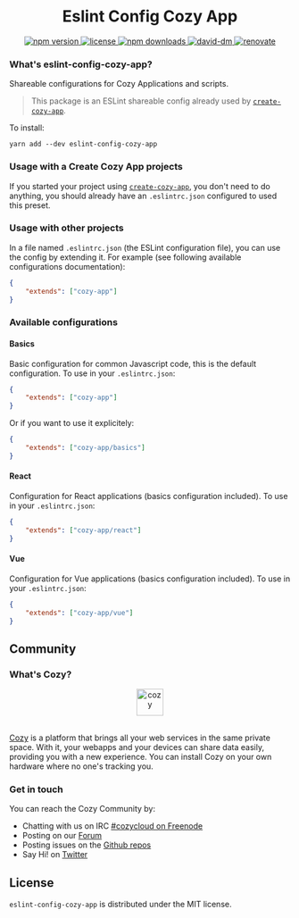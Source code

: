 <h1 align="center">Eslint Config Cozy App</h1>

<div align="center">
  <a href="https://www.npmjs.com/package/eslint-config-cozy-app">
    <img src="https://img.shields.io/npm/v/eslint-config-cozy-app.svg" alt="npm version" />
  </a>
  <a href="https://github.com/CPatchane/create-cozy-app/blob/master/packages/eslint-config-cozy-app/LICENSE">
    <img src="https://img.shields.io/npm/l/eslint-config-cozy-app.svg" alt="license" />
  </a>
  <a href="https://npmcharts.com/compare/eslint-config-cozy-app">
    <img src="https://img.shields.io/npm/dm/eslint-config-cozy-app.svg" alt="npm downloads" />
  </a>
  <a href="https://david-dm.org/cpatchane/create-cozy-app?path=packages/eslint-config-cozy-app">
    <img src="https://david-dm.org/cpatchane/create-cozy-app/status.svg?path=packages/eslint-config-cozy-app" alt="david-dm" />
  </a>
  <a href="https://renovateapp.com/">
    <img src="https://img.shields.io/badge/renovate-enabled-brightgreen.svg" alt="renovate" />
  </a>
</div>

### What's eslint-config-cozy-app?

Shareable configurations for Cozy Applications and scripts.

> This package is an ESLint shareable config already used by [`create-cozy-app`](https://github.com/CPatchane/create-cozy-app).

To install:

```
yarn add --dev eslint-config-cozy-app
```

### Usage with a Create Cozy App projects

If you started your project using [`create-cozy-app`](https://github.com/CPatchane/create-cozy-app), you don't need to do anything, you should already have an `.eslintrc.json` configured to used this preset.

### Usage with other projects

In a file named `.eslintrc.json` (the ESLint configuration file), you can use the config by extending it. For example (see following available configurations documentation):

```json
{
    "extends": ["cozy-app"]
}
```

### Available configurations

#### Basics

Basic configuration for common Javascript code, this is the default configuration. To use in your `.eslintrc.json`:

```json
{
    "extends": ["cozy-app"]
}
```

Or if you want to use it explicitely:

```json
{
    "extends": ["cozy-app/basics"]
}
```

#### React

Configuration for React applications (basics configuration included). To use in your `.eslintrc.json`:

```json
{
    "extends": ["cozy-app/react"]
}
```

#### Vue

Configuration for Vue applications (basics configuration included). To use in your `.eslintrc.json`:

```json
{
    "extends": ["cozy-app/vue"]
}
```


## Community

### What's Cozy?

<div align="center">
  <a href="https://cozy.io">
    <img src="https://cdn.rawgit.com/cozy/cozy-site/master/src/images/cozy-logo-name-horizontal-blue.svg" alt="cozy" height="48" />
  </a>
 </div>
 </br>

[Cozy] is a platform that brings all your web services in the same private space.  With it, your webapps and your devices can share data easily, providing you with a new experience. You can install Cozy on your own hardware where no one's tracking you.

### Get in touch

You can reach the Cozy Community by:

- Chatting with us on IRC [#cozycloud on Freenode][freenode]
- Posting on our [Forum][forum]
- Posting issues on the [Github repos][github]
- Say Hi! on [Twitter][twitter]


## License

`eslint-config-cozy-app` is distributed under the MIT license.


[cozy]: https://cozy.io "Cozy Cloud"
[freenode]: http://webchat.freenode.net/?randomnick=1&channels=%23cozycloud&uio=d4
[forum]: https://forum.cozy.io/
[github]: https://github.com/cozy/
[twitter]: https://twitter.com/cozycloud
